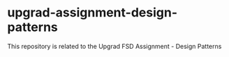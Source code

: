 # upgrad-assignment-design-patterns
This repository is related to the Upgrad FSD Assignment - Design Patterns
